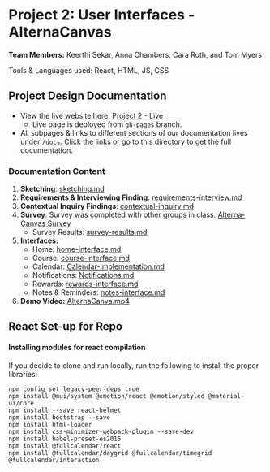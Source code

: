 # Project 2: User Interfaces - AlternaCanvas

**Team Members:** Keerthi Sekar, Anna Chambers, Cara Roth, and Tom Myers

Tools & Languages used: React, HTML, JS, CSS

## Project Design Documentation

- View the live website here: [Project 2 - Live](https://keerthi-sekar.github.io/Project2-AlternaCanvas/)
  - Live page is deployed from ```gh-pages``` branch.
- All subpages & links to different sections of our documentation lives under ```/docs```. Click the links or go to this directory to get the full documentation.

### Documentation Content
1. **Sketching**: [sketching.md](https://github.com/keerthi-sekar/Project2-AlternaCanvas/blob/remaining-doc/docs/sketching.md)
2. **Requirements & Interviewing Finding**: [requirements-interview.md](https://github.com/keerthi-sekar/Project2-AlternaCanvas/blob/remaining-doc/docs/requirements-interview.md)
3. **Contextual Inquiry Findings**: [contextual-inquiry.md](https://github.com/keerthi-sekar/Project2-AlternaCanvas/blob/remaining-doc/docs/contextual-inquiry.md)
4. **Survey**: Survey was completed with other groups in class. [Alterna-Canvas Survey](https://docs.google.com/forms/d/e/1FAIpQLSdCoTCshfFVahhmOVMcUVnCNUyPRMft0D5_zsonpazvbmS2vg/viewform?usp=sf_link)
   - Survey Results: [survey-results.md](https://github.com/keerthi-sekar/Project2-AlternaCanvas/blob/main/docs/survey-results.md)
5. **Interfaces:**
   - Home: [home-interface.md](https://github.com/keerthi-sekar/Project2-AlternaCanvas/blob/home-documentation/docs/home-interface.md)
   - Course: [course-interface.md](https://github.com/keerthi-sekar/Project2-AlternaCanvas/blob/main/docs/course-interface.md)
   - Calendar: [Calendar-Implementation.md](https://github.com/keerthi-sekar/Project2-AlternaCanvas/blob/main/docs/Calendar-Implementation.md)
   - Notifications: [Notifications.md](https://github.com/keerthi-sekar/Project2-AlternaCanvas/blob/main/docs/Notifications.md)
   - Rewards: [rewards-interface.md](https://github.com/keerthi-sekar/Project2-AlternaCanvas/blob/home-documentation/docs/reward-interface.md)
   - Notes & Reminders: [notes-interface.md](https://github.com/keerthi-sekar/Project2-AlternaCanvas/blob/home-documentation/docs/notes-interface.md)
6. **Demo Video:** [AlternaCanva.mp4](https://www.youtube.com/watch?v=nCf_DAOjX1c)


## React Set-up for Repo
#### Installing modules for react compilation

If you decide to clone and run locally, run the following to install the proper libraries:

```
npm config set legacy-peer-deps true
npm install @mui/system @emotion/react @emotion/styled @material-ui/core
npm install --save react-helmet
npm install bootstrap --save
npm install html-loader
npm install css-minimizer-webpack-plugin --save-dev
npm install babel-preset-es2015
npm install @fullcalendar/react
npm install @fullcalendar/daygrid @fullcalendar/timegrid @fullcalendar/interaction
```
